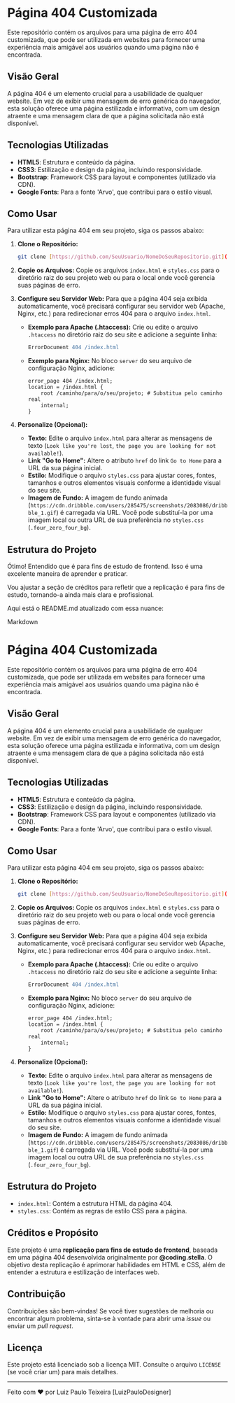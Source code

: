 # Página 404 Customizada

Este repositório contém os arquivos para uma página de erro 404 customizada, que pode ser utilizada em websites para fornecer uma experiência mais amigável aos usuários quando uma página não é encontrada.

## Visão Geral

A página 404 é um elemento crucial para a usabilidade de qualquer website. Em vez de exibir uma mensagem de erro genérica do navegador, esta solução oferece uma página estilizada e informativa, com um design atraente e uma mensagem clara de que a página solicitada não está disponível.

## Tecnologias Utilizadas

* **HTML5**: Estrutura e conteúdo da página.
* **CSS3**: Estilização e design da página, incluindo responsividade.
* **Bootstrap**: Framework CSS para layout e componentes (utilizado via CDN).
* **Google Fonts**: Para a fonte 'Arvo', que contribui para o estilo visual.

## Como Usar

Para utilizar esta página 404 em seu projeto, siga os passos abaixo:

1.  **Clone o Repositório:**
    ```bash
    git clone [https://github.com/SeuUsuario/NomeDoSeuRepositorio.git](https://github.com/SeuUsuario/NomeDoSeuRepositorio.git)
    ```
2.  **Copie os Arquivos:**
    Copie os arquivos `index.html` e `styles.css` para o diretório raiz do seu projeto web ou para o local onde você gerencia suas páginas de erro.
3.  **Configure seu Servidor Web:**
    Para que a página 404 seja exibida automaticamente, você precisará configurar seu servidor web (Apache, Nginx, etc.) para redirecionar erros 404 para o arquivo `index.html`.

    * **Exemplo para Apache (.htaccess):**
        Crie ou edite o arquivo `.htaccess` no diretório raiz do seu site e adicione a seguinte linha:
        ```apache
        ErrorDocument 404 /index.html
        ```
    * **Exemplo para Nginx:**
        No bloco `server` do seu arquivo de configuração Nginx, adicione:
        ```nginx
        error_page 404 /index.html;
        location = /index.html {
            root /caminho/para/o/seu/projeto; # Substitua pelo caminho real
            internal;
        }
        ```
4.  **Personalize (Opcional):**
    * **Texto:** Edite o arquivo `index.html` para alterar as mensagens de texto (`Look like you're lost`, `the page you are looking for not available!`).
    * **Link "Go to Home":** Altere o atributo `href` do link `Go to Home` para a URL da sua página inicial.
    * **Estilo:** Modifique o arquivo `styles.css` para ajustar cores, fontes, tamanhos e outros elementos visuais conforme a identidade visual do seu site.
    * **Imagem de Fundo:** A imagem de fundo animada (`https://cdn.dribbble.com/users/285475/screenshots/2083086/dribbble_1.gif`) é carregada via URL. Você pode substituí-la por uma imagem local ou outra URL de sua preferência no `styles.css` (`.four_zero_four_bg`).

## Estrutura do Projeto
Ótimo! Entendido que é para fins de estudo de frontend. Isso é uma excelente maneira de aprender e praticar.

Vou ajustar a seção de créditos para refletir que a replicação é para fins de estudo, tornando-a ainda mais clara e profissional.

Aqui está o README.md atualizado com essa nuance:

Markdown

# Página 404 Customizada

Este repositório contém os arquivos para uma página de erro 404 customizada, que pode ser utilizada em websites para fornecer uma experiência mais amigável aos usuários quando uma página não é encontrada.

## Visão Geral

A página 404 é um elemento crucial para a usabilidade de qualquer website. Em vez de exibir uma mensagem de erro genérica do navegador, esta solução oferece uma página estilizada e informativa, com um design atraente e uma mensagem clara de que a página solicitada não está disponível.

## Tecnologias Utilizadas

* **HTML5**: Estrutura e conteúdo da página.
* **CSS3**: Estilização e design da página, incluindo responsividade.
* **Bootstrap**: Framework CSS para layout e componentes (utilizado via CDN).
* **Google Fonts**: Para a fonte 'Arvo', que contribui para o estilo visual.

## Como Usar

Para utilizar esta página 404 em seu projeto, siga os passos abaixo:

1.  **Clone o Repositório:**
    ```bash
    git clone [https://github.com/SeuUsuario/NomeDoSeuRepositorio.git](https://github.com/SeuUsuario/NomeDoSeuRepositorio.git)
    ```
2.  **Copie os Arquivos:**
    Copie os arquivos `index.html` e `styles.css` para o diretório raiz do seu projeto web ou para o local onde você gerencia suas páginas de erro.
3.  **Configure seu Servidor Web:**
    Para que a página 404 seja exibida automaticamente, você precisará configurar seu servidor web (Apache, Nginx, etc.) para redirecionar erros 404 para o arquivo `index.html`.

    * **Exemplo para Apache (.htaccess):**
        Crie ou edite o arquivo `.htaccess` no diretório raiz do seu site e adicione a seguinte linha:
        ```apache
        ErrorDocument 404 /index.html
        ```
    * **Exemplo para Nginx:**
        No bloco `server` do seu arquivo de configuração Nginx, adicione:
        ```nginx
        error_page 404 /index.html;
        location = /index.html {
            root /caminho/para/o/seu/projeto; # Substitua pelo caminho real
            internal;
        }
        ```
4.  **Personalize (Opcional):**
    * **Texto:** Edite o arquivo `index.html` para alterar as mensagens de texto (`Look like you're lost`, `the page you are looking for not available!`).
    * **Link "Go to Home":** Altere o atributo `href` do link `Go to Home` para a URL da sua página inicial.
    * **Estilo:** Modifique o arquivo `styles.css` para ajustar cores, fontes, tamanhos e outros elementos visuais conforme a identidade visual do seu site.
    * **Imagem de Fundo:** A imagem de fundo animada (`https://cdn.dribbble.com/users/285475/screenshots/2083086/dribbble_1.gif`) é carregada via URL. Você pode substituí-la por uma imagem local ou outra URL de sua preferência no `styles.css` (`.four_zero_four_bg`).

## Estrutura do Projeto

* `index.html`: Contém a estrutura HTML da página 404.
* `styles.css`: Contém as regras de estilo CSS para a página.

## Créditos e Propósito

Este projeto é uma **replicação para fins de estudo de frontend**, baseada em uma página 404 desenvolvida originalmente por **@coding.stella**. O objetivo desta replicação é aprimorar habilidades em HTML e CSS, além de entender a estrutura e estilização de interfaces web.

## Contribuição

Contribuições são bem-vindas! Se você tiver sugestões de melhoria ou encontrar algum problema, sinta-se à vontade para abrir uma *issue* ou enviar um *pull request*.

## Licença

Este projeto está licenciado sob a licença MIT. Consulte o arquivo `LICENSE` (se você criar um) para mais detalhes.

---

Feito com ❤️ por Luiz Paulo Teixeira [LuizPauloDesigner]
